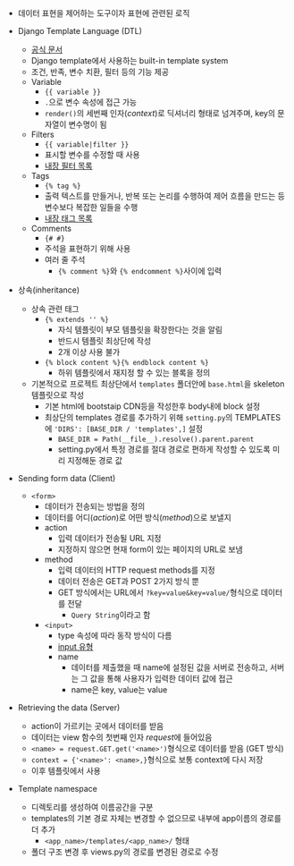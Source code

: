 - 데이터 표현을 제어하는 도구이자 표현에 관련된 로직

- Django Template Language (DTL)
    - [공식 문서](https://docs.djangoproject.com/en/3.2/ref/templates/language/)
    - Django template에서 사용하는 built-in template system
    - 조건, 반족, 변수 치환, 필터 등의 기능 제공
    - Variable
        - `{{ variable }}`
        - `.`으로 변수 속성에 접근 가능
        - `render()`의 세번째 인자(*context*)로 딕셔너리 형태로 넘겨주며, key의 문자열이 변수명이 됨
    - Filters
        - `{{ variable|filter }}`
        - 표시할 변수를 수정할 때 사용
        - [내장 필터 목록](https://himanmengit.github.io/django/2018/02/23/Built-In-Template-Filter.html)
    - Tags
        - `{% tag %}`
        - 출력 텍스트를 만들거나, 반복 또는 논리를 수행하여 제어 흐름을 만드는 등 변수보다 복잡한 일들을 수행
        - [내장 태그 목록](https://himanmengit.github.io/django/2018/02/23/Built-In-Template-Tags.html)
    - Comments
        - `{# #}`
        - 주석을 표현하기 위해 사용
        - 여러 줄 주석
            - `{% comment %}`와 `{% endcomment %}`사이에 입력

- 상속(inheritance)
    - 상속 관련 태그
        - `{% extends '' %}`
            - 자식 템플릿이 부모 템플릿을 확장한다는 것을 알림
            - 반드시 템플릿 최상단에 작성
            - 2개 이상 사용 불가
        - `{% block content %}{% endblock content %}`
            - 하위 템플릿에서 재지정 할 수 있는 블록을 정의
    - 기본적으로 프로젝트 최상단에서 `templates` 폴더안에 `base.html`을 skeleton 템플릿으로 작성
        - 기본 html에 bootstaip CDN등을 작성한후 body내에 block 설정
        - 최상단의 templates 경로를 추가하기 위해 `setting.py`의 TEMPLATES에 `'DIRS': [BASE_DIR / 'templates',]` 설정
            - `BASE_DIR = Path(__file__).resolve().parent.parent`
            - setting.py에서 특정 경로를 절대 경로로 편하게 작성할 수 있도록 미리 지정해둔 경로 값

- Sending form data (Client)
    - `<form>`
        - 데이터가 전송되는 방법을 정의
        - 데이터를 어디(*action*)로 어떤 방식(*method*)으로 보낼지
        - action
            - 입력 데이터가 전송될 URL 지정
            - 지정하지 않으면 현재 form이 있는 페이지의 URL로 보냄
        - method
            - 입력 데이터의 HTTP request methods를 지정
            - 데이터 전송은 GET과 POST 2가지 방식 뿐
            - GET 방식에서는 URL에서 `?key=value&key=value/`형식으로 데이터를 전달
                - `Query String`이라고 함
        - `<input>`
            - type 속성에 따라 동작 방식이 다름
            - [input 유형](https://developer.mozilla.org/ko/docs/Web/HTML/Element/Input)
            - name
                - 데이터를 제출했을 때 name에 설정된 값을 서버로 전송하고, 서버는 그 값을 통해 사용자가 입력한 데이터 값에 접근
                - name은 key, value는 value

- Retrieving the data (Server)
    - action이 가르키는 곳에서 데이터를 받음
    - 데이터는 view 함수의 첫번째 인자 *request*에 들어있음
    - `<name> = request.GET.get('<name>')`형식으로 데이터를 받음 (GET 방식)
    - `context = {'<name>': <name>,}`형식으로 보통 context에 다시 저장
    - 이후 템플릿에서 사용

- Template namespace
    - 디렉토리를 생성하여 이름공간을 구분
    - templates의 기본 경로 자체는 변경할 수 없으므로 내부에 app이름의 경로를 더 추가
        - `<app_name>/templates/<app_name>/` 형태
    - 폴더 구조 변경 후 views.py의 경로를 변경된 경로로 수정